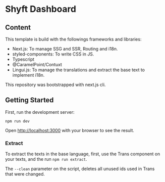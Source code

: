# Shyft Dashboard

## Content

This template is build with the followings frameworks and libraries:

- Next.js: To manage SSG and SSR, Routing and i18n.
- styled-components: To write CSS in JS.
- Typescript
- @CaramelPoint/Contuxt
- Lingui.js: To manage the translations and extract the base text to implement i18n.

This repository was bootstrapped with next.js cli.

## Getting Started

First, run the development server:

`npm run dev`

Open [http://localhost:3000](http://localhost:3000) with your browser to see the result.

### Extract

To extract the texts in the base language, first, use the Trans component on your texts, and the run
`npm run extract`.

The `--clean` parameter on the script, deletes all unused ids used in Trans that were changed.
